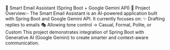 📧 Smart Email Assistant (Spring Boot + Google Gemini API)
🚀 Project Overview:-
          The Smart Email Assistant is an AI-powered application built with Spring Boot and Google Gemini API.
It currently focuses on:
          ✨ Drafting replies to emails
          🎭 Allowing tone control → Casual, Formal, Polite, or Custom
This project demonstrates integration of Spring Boot with Generative AI (Google Gemini) to create smarter and context-aware communication.
